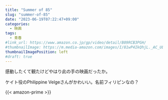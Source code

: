 ```yaml
---
title: "Summer of 85"
slug: "summer-of-85"
date: "2023-06-19T07:22:47+09:00"
categories:
  - 映画
tags:
  - 青春
#link_url: https://www.amazon.co.jp/gp/video/detail/B09RCB3PGH/
#thumbnailImage: https://m.media-amazon.com/images/I/81wP4IkQhjL._AC_UL320_.jpg
thumbnailImagePosition: left
#draft: true
---
```

感動したくて観たけどやはり此の手の映画だったか。
<!--more-->
ケイト役のPhilippine Velgeさんがかわいい。名前フィリピンなの？

{{< amazon-prime >}}
